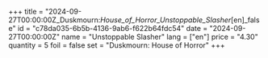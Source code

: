 +++
title = "2024-09-27T00:00:00Z_Duskmourn:_House_of_Horror_Unstoppable_Slasher_[en]_false"
id = "c78da035-6b5b-4136-9ab6-f622b64fdc54"
date = "2024-09-27T00:00:00Z"
name = "Unstoppable Slasher"
lang = ["en"]
price = "4.30"
quantity = 5
foil = false
set = "Duskmourn: House of Horror"
+++
